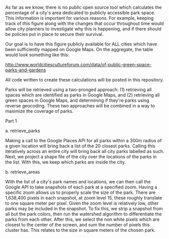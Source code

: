 As far as we know, there is no public open source tool which calculates the percentage of a city's area dedicated to publicly accessible park space. This information is important for various reasons. For example, keeping track of this figure along with the changes that occur throughout time would allow city planners to investigate why this is happening, and if there should be policies put in place to secure their survival.

Our goal is to have this figure publicly available for ALL cities which have been sufficiently mapped on Google Maps. On the aggregate, the table would look something like this: 

http://www.worldcitiescultureforum.com/data/of-public-green-space-parks-and-gardens 


All code written to create these calculations will be posted in this repository.


Parks will be retrieved using a two-pronged approach: (1) retrieving all spaces which are identified as parks in Google Maps, and (2) retrieving all green spaces in Google Maps, and determining if they're parks using reverse geocoding. These two approaches will be combined in a way to maximize the coverage of parks.


Part 1

a. retrieve_parks

Making a call to the Google Places API for all parks within a 300m radius of a given location will bring back a list of the 20 closest parks. Calling this iteratively across an entire city will bring back all city parks labelled as such. Next, we project a shape file of the city over the locations of the parks in the list. With this, we keep which parks are inside the city.

b. retrieve_areas

With the list of a city's park names and locations, we can then call the Google API to take snapshots of each park at a specified zoom. Having a specific zoom allows us to properly scale the size of the park. There are 1,638,400 pixels in each snapshot, at zoom level 15, these roughly translate to one square meter per pixel. Given the zoom level is relatively low, other parks may be included in the snapshot. To fix this, we strip a snapshot from all but the park colors, then run the watershed algorithm to differentiate the parks from each other. After this, we select the non white pixels which are closest to the center of the screen, and sum the number of pixels this cluster has. This relates to the size in square meters of the chosen park. 

